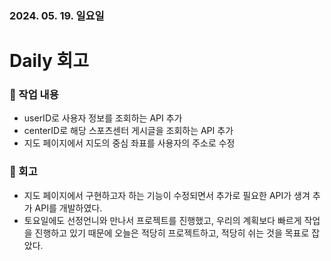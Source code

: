 ### 2024. 05. 19. 일요일

# Daily 회고


### 📍 작업 내용
- userID로 사용자 정보를 조회하는 API 추가
- centerID로 해당 스포츠센터 게시글을 조회하는 API 추가
- 지도 페이지에서 지도의 중심 좌표를 사용자의 주소로 수정


### 📍 회고
- 지도 페이지에서 구현하고자 하는 기능이 수정되면서 추가로 필요한 API가 생겨 추가 API를 개발하였다.
- 토요일에도 선정언니와 만나서 프로젝트를 진행했고, 우리의 계획보다 빠르게 작업을 진행하고 있기 때문에 오늘은 적당히 프로젝트하고, 적당히 쉬는 것을 목표로 잡았다.